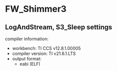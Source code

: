 # FW_Shimmer3

## LogAndStream, S3_Sleep settings
compiler information:
 - workbench: TI CCS v12.8.1.00005
 - compiler version: TI v21.6.1.LTS
 - output format:
   - eabi (ELF)
